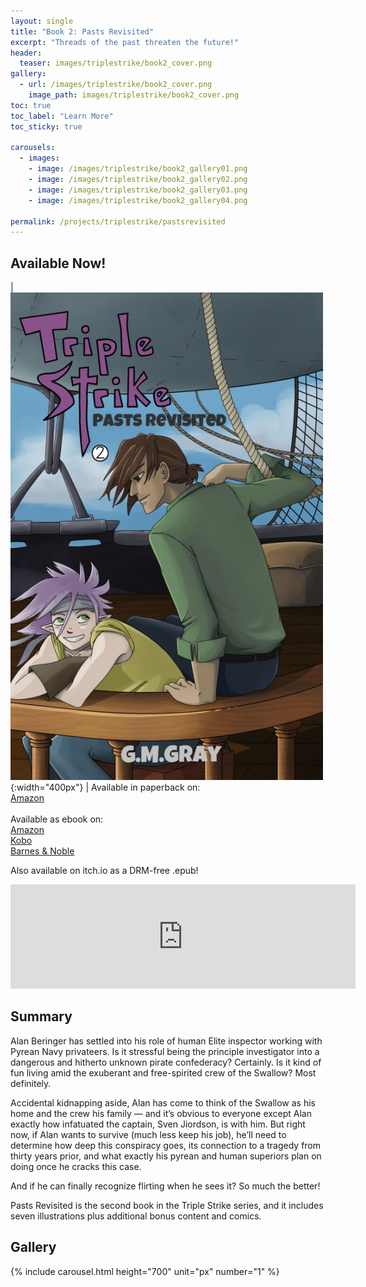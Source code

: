```yaml
---
layout: single
title: "Book 2: Pasts Revisited"
excerpt: "Threads of the past threaten the future!"
header:
  teaser: images/triplestrike/book2_cover.png
gallery:
  - url: /images/triplestrike/book2_cover.png
    image_path: images/triplestrike/book2_cover.png
toc: true
toc_label: "Learn More"
toc_sticky: true

carousels:
  - images:
    - image: /images/triplestrike/book2_gallery01.png
    - image: /images/triplestrike/book2_gallery02.png
    - image: /images/triplestrike/book2_gallery03.png
    - image: /images/triplestrike/book2_gallery04.png

permalink: /projects/triplestrike/pastsrevisited
---
```


## Available Now!

| ![Triple Strike: Pasts Revisited ](/images/triplestrike/book2_cover.png "Triple Strike: Pasts Revisited"){:width="400px"} | Available in paperback on: <br> [Amazon](https://www.amazon.com/dp/B0C1J2GTYD) <br><br> Available as ebook on: <br> [Amazon](https://www.amazon.com/dp/B0C2LXTJBG) <br> [Kobo](https://www.kobo.com/us/en/ebook/triple-strike-pasts-revisited) <br> [Barnes & Noble](https://www.barnesandnoble.com/w/triple-strike-g-m-gray/1143362093) <br>

Also available on itch.io as a DRM-free .epub!
<iframe src="https://itch.io/embed/2024735" width="552" height="167" frameborder="0"><a href="https://akula-games.itch.io/triple-strike-pasts-revisited">Triple Strike: Pasts Revisited by Akula Games</a></iframe>

## Summary

Alan Beringer has settled into his role of human Elite inspector working with Pyrean Navy privateers. Is it stressful being the principle investigator into a dangerous and hitherto unknown pirate confederacy? Certainly. Is it kind of fun living amid the exuberant and free-spirited crew of the Swallow? Most definitely. 

Accidental kidnapping aside, Alan has come to think of the Swallow as his home and the crew his family — and it’s obvious to everyone except Alan exactly how infatuated the captain, Sven Jiordson, is with him. But right now, if Alan wants to survive (much less keep his job), he’ll need to determine how deep this conspiracy goes, its connection to a tragedy from thirty years prior, and what exactly his pyrean and human superiors plan on doing once he cracks this case. 

And if he can finally recognize flirting when he sees it? So much the better!

Pasts Revisited is the second book in the Triple Strike series, and it includes seven illustrations plus additional bonus content and comics.

## Gallery

  {% include carousel.html height="700" unit="px" number="1" %}
